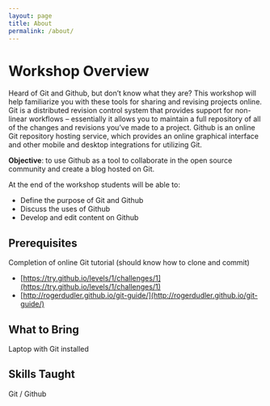```yaml
---
layout: page
title: About
permalink: /about/
---
```


# Workshop Overview

Heard of Git and Github, but don’t know what they are? This workshop will help familiarize you with these tools for sharing and revising projects online. Git is a distributed revision control system that provides support for non-linear workflows – essentially it allows you to maintain a full repository of all of the changes and revisions  you’ve made to a project. Github is an online Git repository hosting service, which provides an online graphical interface and other mobile and desktop integrations for utilizing Git.

__Objective__: to use Github as a tool to collaborate in the open source community and create a blog hosted on Git.

At the end of the workshop students will be able to:

 - Define the purpose of Git and Github
 - Discuss the uses of Github
 - Develop and edit content on Github

## Prerequisites

Completion of online Git tutorial (should know how to clone and commit)

 - [https://try.github.io/levels/1/challenges/1](https://try.github.io/levels/1/challenges/1)
 - [http://rogerdudler.github.io/git-guide/](http://rogerdudler.github.io/git-guide/)

## What to Bring

Laptop with Git installed

## Skills Taught

Git / Github
